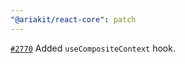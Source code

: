 ```yaml
---
"@ariakit/react-core": patch
---
```


[`#2770`](https://github.com/ariakit/ariakit/pull/2770) Added `useCompositeContext` hook.
